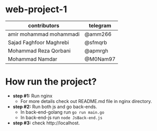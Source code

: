 # web-project-1

| contributors |  telegram |
| -------------- | ------ 
| amir mohammad mohammadi | @amm266 | 
| Sajad Faghfoor Maghrebi | @sfmqrb |
| Mohammad Reza Qorbani | @apmrgh |
| Mohammad Namdar | @M0Nam97 |

# How run the project?


* **step #1:** Run nginx 
  * For more details check out README.md file in nginx directory.   
* **step #2:** Run both js and go back-ends.
  * In back-end-golang run `go run main.go`
  * In back-end-js run `node JsBack-end.js`
* **step #3:** check http://localhost.
